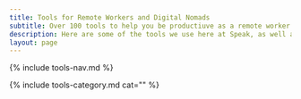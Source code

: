 ```yaml
---
title: Tools for Remote Workers and Digital Nomads
subtitle: Over 100 tools to help you be productiuve as a remote worker
description: Here are some of the tools we use here at Speak, as well as some other nifty tools recommended by our fellow remote workers.
layout: page
---
```


{% include tools-nav.md %}

{% include tools-category.md cat="" %}
